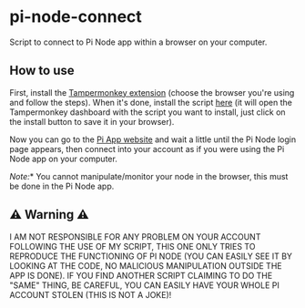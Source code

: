 #  pi-node-connect
Script to connect to Pi Node app within a browser on your computer.

##  How to use
First, install the [Tampermonkey extension](https://www.tampermonkey.net/) (choose the browser you're using and follow the steps). When it's done, install the script [here](https://github.com/b-derouet/pi-node-connect/raw/main/pi-node-connect.user.js) (it will open the Tampermonkey dashboard with the script you want to install, just click on the install button to save it in your browser).

Now you can go to the [Pi App website](https://app-cdn.minepi.com) and wait a little until the Pi Node login page appears, then connect into your account as if you were using the Pi Node app on your computer.

*Note:** You cannot manipulate/monitor your node in the browser, this must be done in the Pi Node app.

##  ⚠️ Warning ⚠️
I AM NOT RESPONSIBLE FOR ANY PROBLEM ON YOUR ACCOUNT FOLLOWING THE USE OF MY SCRIPT, THIS ONE ONLY TRIES TO REPRODUCE THE FUNCTIONING OF PI NODE (YOU CAN EASILY SEE IT BY LOOKING AT THE CODE, NO MALICIOUS MANIPULATION OUTSIDE THE APP IS DONE). IF YOU FIND ANOTHER SCRIPT CLAIMING TO DO THE "SAME" THING, BE CAREFUL, YOU CAN EASILY HAVE YOUR WHOLE PI ACCOUNT STOLEN (THIS IS NOT A JOKE)!